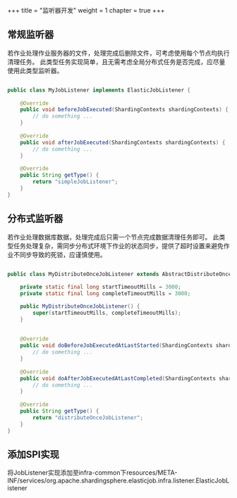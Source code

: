 +++ title = "监听器开发"
weight = 1 chapter = true +++

## 常规监听器

若作业处理作业服务器的文件，处理完成后删除文件，可考虑使用每个节点均执行清理任务。 此类型任务实现简单，且无需考虑全局分布式任务是否完成，应尽量使用此类型监听器。

```java

public class MyJobListener implements ElasticJobListener {
    
    @Override
    public void beforeJobExecuted(ShardingContexts shardingContexts) {
        // do something ...
    }
    
    @Override
    public void afterJobExecuted(ShardingContexts shardingContexts) {
        // do something ...
    }
    
    @Override
    public String getType() {
        return "simpleJobListener";
    }
}
```

## 分布式监听器

若作业处理数据库数据，处理完成后只需一个节点完成数据清理任务即可。 此类型任务处理复杂，需同步分布式环境下作业的状态同步，提供了超时设置来避免作业不同步导致的死锁，应谨慎使用。

```java

public class MyDistributeOnceJobListener extends AbstractDistributeOnceElasticJobListener {
    
    private static final long startTimeoutMills = 3000;
    private static final long completeTimeoutMills = 3000;

    public MyDistributeOnceJobListener() {
        super(startTimeoutMills, completeTimeoutMills);
    }
    
    
    @Override
    public void doBeforeJobExecutedAtLastStarted(ShardingContexts shardingContexts) {
        // do something ...
    }
    
    @Override
    public void doAfterJobExecutedAtLastCompleted(ShardingContexts shardingContexts) {
        // do something ...
    }
    
    @Override
    public String getType() {
        return "distributeOnceJobListener";
    }
}
```

## 添加SPI实现

将JobListener实现添加至infra-common下resources/META-INF/services/org.apache.shardingsphere.elasticjob.infra.listener.ElasticJobListener